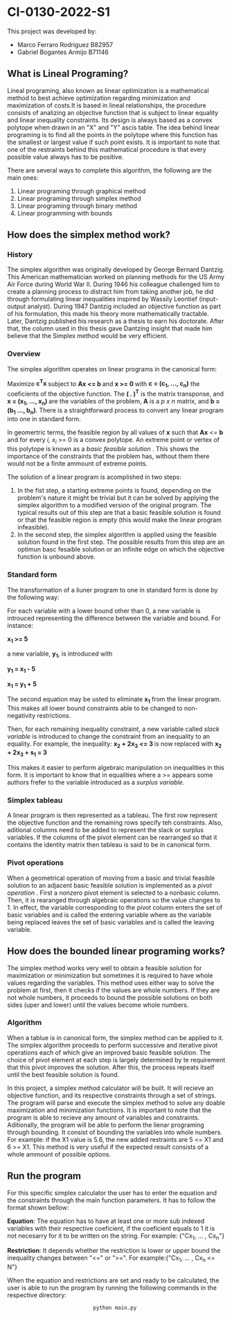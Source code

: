# CI-0130-2022-S1

This project was developed by:
- Marco Ferraro Rodriguez B82957
- Gabriel Bogantes Armijo B71146

## What is Lineal Programing?

<p> Lineal programing, also known as linear optimization is a mathematical method to best achieve optimization regarding minimization and
maximization of costs.It is based in lineal relationships, the procedure consists of analizing an objective function that is subject 
to linear equality and linear inequality constraints. Its design is always based as a convex polytope when drawn in an "X" and "Y" ascis table. The idea behind linear programing is to find all the points in the polytope where this function has the smallest or largest value if such point exists. It is important to note that one of the restraints behind this mathematical procedure is that every possible value always has to be positive. </p>

<p>There are several ways to complete this algorithm, the following are the main ones:
<ol>
    <li> Linear programing through graphical method </li>
    <li> Linear programing through simplex method </li>
    <li> Linear programing through binary method </li>
    <li> Linear programming with bounds </li>
</ol>
</p>

## How does the simplex method work?
### History
<p> The simplex algorithm was originally developed by George Bernard Dantzig. This American mathematician worked on planning methods for the US Army Air Force during World War II.
During 1946 his colleague challenged him to create a planning process to distract him from taking another job, he did through formulating linear inequalities inspired by
Wassily Leontief (input-output analyst). During 1947 Dantzig included an objective function as part of his formulation, this made his theory more mathematically tractable. Later, Dantzig published
his research as a thesis to earn his doctorate. After that, the column used in this thesis gave Dantzing insight that made him believe that the Simplex method would be very efficient.
</p>

### Overview
<p>
The simplex algorithm operates on linear programs in the canonical form:

Maximize <strong> c<sup>T</sup>x </strong>
subject to <strong> Ax <= b </strong> and <strong> x >= 0 </strong> with <strong>c = (c<sub>1</sub>, ..., c<sub>n</sub>)</strong> the coeficients of the objective function. The <strong>( . )<sup>T<sup></strong> is the matrix transponse, and <strong> x = (x<sub>1</sub>, ..., x<sub>n</sub>) </strong> are the variables of the problem, <strong>A</strong> is a <em>p x n</em> matrix, and <strong>b = (b<sub>1</sub> ..., b<sub>n</sub>)</strong>. There is a straightforward process to convert any linear program into one in standard form. 

In geomertric terms, the feasible region by all values of <strong>x</strong> such that <strong>Ax</strong> <= <strong>b</strong> and for every <em>i, x<sub>i</sub></em> >= 0 is a convex polytope. An extreme point or vertex of this polytope is known as a <em>basic feasible solution </em>. This shows the importance of the constraints that the problem has, without them there would not be a finite ammount of extreme points. </p>

The solution of a linear program is acomplished in two steps:
<ol>
    <li> In the fist step, a starting extreme points is found, depending on the problem's nature it might be trivial but it can be solved by applying the simplex algorithm to a modified version of the original program. The typical results out of this step are that a basic feasible solution is found or that the feasible region is empty (this would make the linear program infeasible). </li>
    <li>In the second step, the simplex algorithm is applied using the feasible solution found in the first step. The possible results from this step are an optimun basc fesaible solution or an infinite edge on which the objective function is unbound above. </li>
</ol>

### Standard form
<p>The transformation of a liuner program to one in standard form is done by the following way: 

For each variable with a lower bound other than 0, a new variable is introuced representing the difference between the variable and bound. For instance: 


<strong>x<sub>1</sub> >= 5</strong> </p>

a new variable, <strong>y<sub>1</sub></strong>, is introduced with 

<strong>y<sub>1</sub> = x<sub>1</sub> - 5 

x<sub>1</sub> = y<sub>1</sub> + 5</strong>

The second equation may be usted to eliminate <strong>x<sub>1</strong> from the linear program. This makes all lower bound constraints able to be changed to non-negativity restrictions. 

Then, for each remaining inequality constraint, a new variable called <em>slack variable </em> is introduced to change the constraint from an inequality to an equality. For example, the inequality:
<strong>x<sub>2</sub> + 2x<sub>3</sub> <= 3 </strong> is now replaced with <strong>x<sub>2</sub> + 2x<sub>3</sub> + s<sub>1</sub> = 3 </strong>

This makes it easier to perform algebraic manipulation on inequalities in this form. It is important to know that in equalities where a >= appears some authors frefer to the variable introduced as a <em>surplus variable</em>.

### Simplex tableau

A linear program is then represented as a tableau. The first row represent the objective function and the remaining rows specify teh constraints. Also, aditional columns need to be added to represent the slack or surplus variables. If the columns of the pivot element can be rearranged so that it contains the identity matrix then tableau is said to be in canonical form.

### Pivot operations

When a geometrical operation of moving from a basic and trivial feasible solution to an adjacent basic feasible solution is implemented as a <em> pivot operation </em>. First a nonzero pivot element is selected to a nonbasic column. Then, it is rearanged through algebraic operations so the value changes to 1. In effect, the variable corresponding to the pivot column enters the set of basic variables and is called the entering variable where as the variable being replaced leaves the set of basic variables and is called the leaving variable.

## How does the bounded linear programing works?

The simplex method works very well to obtain a feasible solution for maximization or minimization but sometimes it is required to have whole values regarding the variables. This method uses either way to solve the problem at first, then it checks if the values are whole numbers. If they are not whole numbers, it proceeds to bound the possible solutions on both sides (uper and lower) until the values become whole numbers.

### Algorithm

When a tablue is in canonical form, the simplex method can be applied to it. The simplex algorithm proceeds to perform successive and iterative pivot operations each of which give an improved basic feasible solution. The choice of pivot element at each step is largely determined by te requirement that this pivot improves the solution. After this, the process repeats itself until the best feasible solution is found. 

In this project, a simplex method calculator will be built. It will recieve an objective function, and its respective constraints through a set of strings.
The program will parse and execute the simplex method to solve any doable maximization and minimization functions. It is important to note that the program is able
to recieve any amount of variables and constraints. Aditionally, the program will be able to perform the lienar programing through bounding. It consist of
bounding the variables into whole numbers. For example: if the X1 value is 5.6, the new added restraints are 5 <= X1 and 6 >= X1. This method is very useful 
if the expected result consists of a whole ammount of possible options. 

## Run the program

For this specific simplex calculator the user has to enter the equation and the constraints through the main function parameters. It has to follow the format shown bellow:

<strong> Equation</strong>: The equation has to have at least one or more sub indexed variables with their respective coeficient, if the coeficient equals to 1 it is not necesarry for it to be written on the string. For example: {"Cx<sub>1</sub>, ... , Cx<sub>n</sub>"}

<strong> Restriction</strong>: It depends whether the restriction is lower or upper bound the inequality changes between "<=" or ">=". For example:{"Cx<sub>1</sub>, ... , Cx<sub>n
</sub> <= N"} 

When the equation and restrictions are set and ready to be calculated, the user is able to run the program by running the following commands in the respective directory: 

<center><code> python main.py </python> </center>


